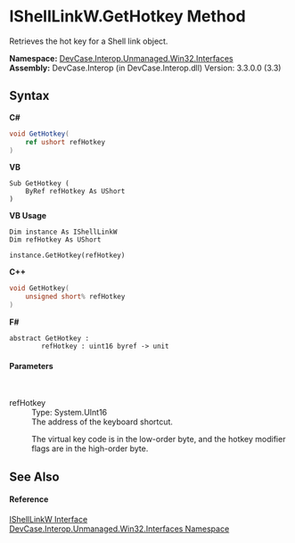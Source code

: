 # IShellLinkW.GetHotkey Method 
 

Retrieves the hot key for a Shell link object.

**Namespace:**&nbsp;<a href="N_DevCase_Interop_Unmanaged_Win32_Interfaces">DevCase.Interop.Unmanaged.Win32.Interfaces</a><br />**Assembly:**&nbsp;DevCase.Interop (in DevCase.Interop.dll) Version: 3.3.0.0 (3.3)

## Syntax

**C#**<br />
``` C#
void GetHotkey(
	ref ushort refHotkey
)
```

**VB**<br />
``` VB
Sub GetHotkey ( 
	ByRef refHotkey As UShort
)
```

**VB Usage**<br />
``` VB Usage
Dim instance As IShellLinkW
Dim refHotkey As UShort

instance.GetHotkey(refHotkey)
```

**C++**<br />
``` C++
void GetHotkey(
	unsigned short% refHotkey
)
```

**F#**<br />
``` F#
abstract GetHotkey : 
        refHotkey : uint16 byref -> unit 

```


#### Parameters
&nbsp;<dl><dt>refHotkey</dt><dd>Type: System.UInt16<br />The address of the keyboard shortcut. 

 The virtual key code is in the low-order byte, and the hotkey modifier flags are in the high-order byte.</dd></dl>

## See Also


#### Reference
<a href="T_DevCase_Interop_Unmanaged_Win32_Interfaces_IShellLinkW">IShellLinkW Interface</a><br /><a href="N_DevCase_Interop_Unmanaged_Win32_Interfaces">DevCase.Interop.Unmanaged.Win32.Interfaces Namespace</a><br />
